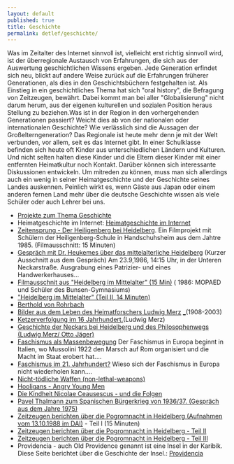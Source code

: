 ```yaml
---
layout: default
published: true
title: Geschichte
permalink: detlef/geschichte/
---
```


Was im Zeitalter des Internet sinnvoll ist, vielleicht erst richtig sinnvoll wird, ist der überregionale Austausch von Erfahrungen, die sich aus der Auswertung geschichtlichen Wissens ergeben. Jede Generation erfindet sich neu, blickt auf andere Weise zurück auf die Erfahrungen früherer Generationen, als dies in den Geschichtsbüchern festgehalten ist. Als Einstieg in ein geschichtliches Thema hat sich "oral history", die Befragung von Zeitzeugen, bewährt. Dabei kommt man bei aller "Globalisierung" nicht darum herum, aus der eigenen kulturellen und sozialen Position heraus Stellung zu beziehen.Was ist in der Region in den vorhergehenden Generationen passiert? Weicht dies ab von der nationalen oder internationalen Geschichte? Wie verlässlich sind die Aussagen der Großelterngeneration? 
Das Regionale ist heute mehr denn je mit der Welt verbunden, vor allem, seit es das Internet gibt. In einer Schulklasse befinden sich heute oft Kinder aus unterschiedlichen Ländern und Kulturen. Und nicht selten halten diese Kinder und die Eltern dieser Kinder mit einer entfernten Heimatkultur noch Kontakt. Darüber können sich interessante Diskussionen entwickeln. Um mitreden zu können, muss man sich allerdings auch ein wenig in seiner Heimatgeschichte und der Geschichte seines Landes auskennen. Peinlich wirkt es, wenn Gäste aus Japan oder einem anderen fernen Land mehr über die deutsche Geschichte wissen als viele Schüler oder auch Lehrer bei uns.

* [Projekte zum Thema Geschichte](http://www.zeiler.me/detlef/projekte)
* Heimatgeschichte im Internet: [Heimatgeschichte im Internet](http://www.stuttgart.de/item/show/147730)
* [Zeitensprung - Der Heiligenberg bei Heidelberg](http://www.youtube.com/watch?v=1yT9xh0X450). Ein Filmprojekt mit Schülern der Heiligenberg-Schule in Handschuhsheim aus dem Jahtre 1985\. (Filmausschnitt: 15 Minuten)
* [Gespräch mit Dr. Heukemes über das mittelalterliche Heidelberg](http://www.youtube.com/watch?v=UN82c3tZvfk) (Kurzer Ausschnitt aus dem Gespräch)
Am 23.9,1986, 14:15 Uhr,  in der Unteren Neckarstraße. Ausgrabung eines Patrizier- und eines Handwerkerhauses...
* [Filmausschnit aus "Heidelberg im Mittelalter" (15 Min)](http://www.youtube.com/watch?v=zMfJp-G_YVA) ( 1986: MOPAED und Schüler des Bunsen-Gymnasiums)
* ["Heidelberg im Mittelalter" (Teil II, 14 Minuten)](http://www.youtube.com/watch?v=5SJoxRygGSw)
* [Berthold von Rohrbach](http://www.zeiler.me/detlef/geschichte/berthold-von-rohrbach)
* [Bilder aus dem Leben des Heimatforschers Ludwig Merz](http://www.youtube.com/watch?v=07lWbnem_aw) [_](http://youtu.be/nrB9gc_okBI)(1908-2003)
* [Ketzerverfolgung im 16 Jahrhundert.](https://docs.google.com/viewer?a=v&pid=sites&srcid=ZGVmYXVsdGRvbWFpbnx6ZWlsZXJpdG1lZGllbnxneDoyYzBkN2M5Zjg3NjMwMGY)(Ludwig Merz)
* [Geschichte der Neckars bei Heidelberg und des Philosophenwegs (Ludwig Merz/ Otto Jäger)](http://www.youtube.com/watch?v=Qs9kj1IMMOc&feature=youtu.be)
* [Faschismus als Massenbewegung](http://www.zeiler.me/detlef/geschichte/faschismus-als-massenbewegung) Der Faschismus in Europa beginnt in Italien, wo Mussolini 1922 den Marsch auf Rom organisiert und die Macht im Staat erobert hat....
* [Faschismus im 21. Jahrhundert?](http://www.zeiler.me/detlef/geschichte/faschismus-als-massenbewegung-2) Wieso sich der Faschismus in Europa nicht wiederholen kann....
* [Nicht-tödliche Waffen (non-lethal-weapons)](http://www.zeiler.me/detlef/geschichte/nicht-tdliche-waffen)
* [Hooligans - Angry Young Men](http://www.zeiler.me/detlef/geschichte/hooligans---angry-young-men)
* [Die Kindheit Nicolae Ceausescus - und die Folgen](http://www.zeiler.me/detlef/geschichte/ceausescu)
* [Pavel Thalmann zum Spanischen Bürgerkrieg von 1936/37. (Gespräch aus dem Jahre 1975)](http://www.zeiler.me/detlef/geschichte/thalmann)
* [Zeitzeugen berichten über die Pogromnacht in Heidelberg (Aufnahmen vom 13.10.1988 im DAI)](http://www.youtube.com/watch?v=q5pw906t71A) - Teil I (15 Minuten)
* [Zeitzeugen berichten über die Pogromnacht in Heidelberg - Teil II](http://www.youtube.com/watch?v=p33LP8lZE-g)
* [Zeitzeugen berichten über die Pogromnacht in Heidelberg - Teil III](http://www.youtube.com/watch?v=Q_SyJwmNjTU)
* Providencia - auch Old Providence genannt ist eine Insel in der Karibik. Diese Seite berichtet über die Geschichte der Insel.: [Providencia](http://www.zeiler.me/detlef/projekte/old-providence-die-insel-providencia)